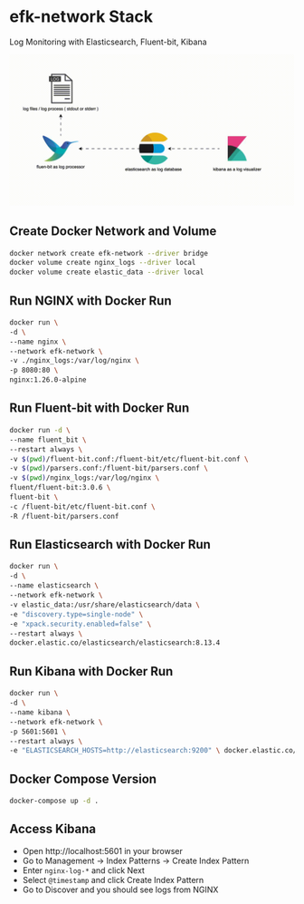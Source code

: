 # efk-network Stack
Log Monitoring with Elasticsearch, Fluent-bit, Kibana

![The Flow of EFK Stack !](/assets/flow.gif "The Flow of EFK Stack ")

## Create Docker Network and Volume
```bash
docker network create efk-network --driver bridge
docker volume create nginx_logs --driver local
docker volume create elastic_data --driver local
```

## Run NGINX with Docker Run
```bash
docker run \
-d \
--name nginx \
--network efk-network \
-v ./nginx_logs:/var/log/nginx \
-p 8080:80 \
nginx:1.26.0-alpine
```

## Run Fluent-bit with Docker Run
```bash
docker run -d \
--name fluent_bit \
--restart always \
-v $(pwd)/fluent-bit.conf:/fluent-bit/etc/fluent-bit.conf \
-v $(pwd)/parsers.conf:/fluent-bit/parsers.conf \
-v $(pwd)/nginx_logs:/var/log/nginx \
fluent/fluent-bit:3.0.6 \
fluent-bit \
-c /fluent-bit/etc/fluent-bit.conf \
-R /fluent-bit/parsers.conf
```

## Run Elasticsearch with Docker Run
```bash
docker run \
-d \
--name elasticsearch \
--network efk-network \
-v elastic_data:/usr/share/elasticsearch/data \
-e "discovery.type=single-node" \
-e "xpack.security.enabled=false" \
--restart always \
docker.elastic.co/elasticsearch/elasticsearch:8.13.4
```

## Run Kibana with Docker Run
```bash
docker run \
-d \
--name kibana \
--network efk-network \
-p 5601:5601 \
--restart always \
-e "ELASTICSEARCH_HOSTS=http://elasticsearch:9200" \ docker.elastic.co/kibana/kibana:8.13.4
```

## Docker Compose Version
```bash
docker-compose up -d .
```

## Access Kibana
- Open http://localhost:5601 in your browser
- Go to Management -> Index Patterns -> Create Index Pattern
- Enter `nginx-log-*` and click Next
- Select `@timestamp` and click Create Index Pattern
- Go to Discover and you should see logs from NGINX
